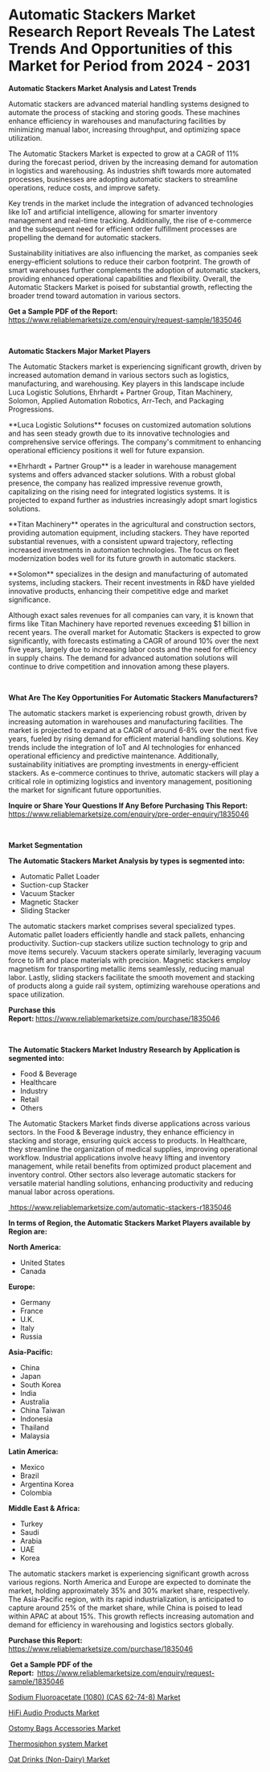 <p><h1>Automatic Stackers Market Research Report Reveals The Latest Trends And Opportunities of this Market for Period from 2024 - 2031</h1></p><p><strong>Automatic Stackers Market Analysis and Latest Trends</strong></p>
<p><p>Automatic stackers are advanced material handling systems designed to automate the process of stacking and storing goods. These machines enhance efficiency in warehouses and manufacturing facilities by minimizing manual labor, increasing throughput, and optimizing space utilization. </p><p>The Automatic Stackers Market is expected to grow at a CAGR of 11% during the forecast period, driven by the increasing demand for automation in logistics and warehousing. As industries shift towards more automated processes, businesses are adopting automatic stackers to streamline operations, reduce costs, and improve safety. </p><p>Key trends in the market include the integration of advanced technologies like IoT and artificial intelligence, allowing for smarter inventory management and real-time tracking. Additionally, the rise of e-commerce and the subsequent need for efficient order fulfillment processes are propelling the demand for automatic stackers. </p><p>Sustainability initiatives are also influencing the market, as companies seek energy-efficient solutions to reduce their carbon footprint. The growth of smart warehouses further complements the adoption of automatic stackers, providing enhanced operational capabilities and flexibility. Overall, the Automatic Stackers Market is poised for substantial growth, reflecting the broader trend toward automation in various sectors.</p></p>
<p><strong>Get a Sample PDF of the Report:&nbsp;</strong> <a href="https://www.reliablemarketsize.com/enquiry/request-sample/1835046?utm_campaign=1550&utm_medium=2&utm_source=Github&utm_content=ia&utm_term=16102024&utm_id=automatic-stackers">https://www.reliablemarketsize.com/enquiry/request-sample/1835046</a></p>
<p>&nbsp;</p>
<p><strong>Automatic Stackers Major Market Players</strong></p>
<p><p>The Automatic Stackers market is experiencing significant growth, driven by increased automation demand in various sectors such as logistics, manufacturing, and warehousing. Key players in this landscape include Luca Logistic Solutions, Ehrhardt + Partner Group, Titan Machinery, Solomon, Applied Automation Robotics, Arr-Tech, and Packaging Progressions.</p><p>**Luca Logistic Solutions** focuses on customized automation solutions and has seen steady growth due to its innovative technologies and comprehensive service offerings. The company's commitment to enhancing operational efficiency positions it well for future expansion.</p><p>**Ehrhardt + Partner Group** is a leader in warehouse management systems and offers advanced stacker solutions. With a robust global presence, the company has realized impressive revenue growth, capitalizing on the rising need for integrated logistics systems. It is projected to expand further as industries increasingly adopt smart logistics solutions.</p><p>**Titan Machinery** operates in the agricultural and construction sectors, providing automation equipment, including stackers. They have reported substantial revenues, with a consistent upward trajectory, reflecting increased investments in automation technologies. The focus on fleet modernization bodes well for its future growth in automatic stackers.</p><p>**Solomon** specializes in the design and manufacturing of automated systems, including stackers. Their recent investments in R&D have yielded innovative products, enhancing their competitive edge and market significance.</p><p>Although exact sales revenues for all companies can vary, it is known that firms like Titan Machinery have reported revenues exceeding $1 billion in recent years. The overall market for Automatic Stackers is expected to grow significantly, with forecasts estimating a CAGR of around 10% over the next five years, largely due to increasing labor costs and the need for efficiency in supply chains. The demand for advanced automation solutions will continue to drive competition and innovation among these players.</p></p>
<p>&nbsp;</p>
<p><strong>What Are The Key Opportunities For Automatic Stackers Manufacturers?</strong></p>
<p><p>The automatic stackers market is experiencing robust growth, driven by increasing automation in warehouses and manufacturing facilities. The market is projected to expand at a CAGR of around 6-8% over the next five years, fueled by rising demand for efficient material handling solutions. Key trends include the integration of IoT and AI technologies for enhanced operational efficiency and predictive maintenance. Additionally, sustainability initiatives are prompting investments in energy-efficient stackers. As e-commerce continues to thrive, automatic stackers will play a critical role in optimizing logistics and inventory management, positioning the market for significant future opportunities.</p></p>
<p><strong>Inquire or Share Your Questions If Any Before Purchasing This Report:</strong> <a href="https://www.reliablemarketsize.com/enquiry/pre-order-enquiry/1835046?utm_campaign=1550&utm_medium=2&utm_source=Github&utm_content=ia&utm_term=16102024&utm_id=automatic-stackers">https://www.reliablemarketsize.com/enquiry/pre-order-enquiry/1835046</a></p>
<p>&nbsp;</p>
<p><strong>Market Segmentation</strong></p>
<p><strong>The Automatic Stackers Market Analysis by types is segmented into:</strong></p>
<p><ul><li>Automatic Pallet Loader</li><li>Suction-cup Stacker</li><li>Vacuum Stacker</li><li>Magnetic Stacker</li><li>Sliding Stacker</li></ul></p>
<p><p>The automatic stackers market comprises several specialized types. Automatic pallet loaders efficiently handle and stack pallets, enhancing productivity. Suction-cup stackers utilize suction technology to grip and move items securely. Vacuum stackers operate similarly, leveraging vacuum force to lift and place materials with precision. Magnetic stackers employ magnetism for transporting metallic items seamlessly, reducing manual labor. Lastly, sliding stackers facilitate the smooth movement and stacking of products along a guide rail system, optimizing warehouse operations and space utilization.</p></p>
<p><strong>Purchase this Report:&nbsp;</strong><a href="https://www.reliablemarketsize.com/purchase/1835046?utm_campaign=1550&utm_medium=2&utm_source=Github&utm_content=ia&utm_term=16102024&utm_id=automatic-stackers">https://www.reliablemarketsize.com/purchase/1835046</a></p>
<p>&nbsp;</p>
<p><strong>The Automatic Stackers Market Industry Research by Application is segmented into:</strong></p>
<p><ul><li>Food & Beverage</li><li>Healthcare</li><li>Industry</li><li>Retail</li><li>Others</li></ul></p>
<p><p>The Automatic Stackers Market finds diverse applications across various sectors. In the Food & Beverage industry, they enhance efficiency in stacking and storage, ensuring quick access to products. In Healthcare, they streamline the organization of medical supplies, improving operational workflow. Industrial applications involve heavy lifting and inventory management, while retail benefits from optimized product placement and inventory control. Other sectors also leverage automatic stackers for versatile material handling solutions, enhancing productivity and reducing manual labor across operations.</p></p>
<p><a href="https://www.reliablemarketsize.com/automatic-stackers-r1835046?utm_campaign=1550&utm_medium=2&utm_source=Github&utm_content=ia&utm_term=16102024&utm_id=automatic-stackers">&nbsp;https://www.reliablemarketsize.com/automatic-stackers-r1835046</a></p>
<p><strong>In terms of Region, the Automatic Stackers Market Players available by Region are:</strong></p>
<p>
    <p> <strong> North America: </strong>
        <ul>
            <li>United States</li>
            <li>Canada</li>
        </ul>
        </p> 
    <p> <strong> Europe: </strong>
        <ul>
            <li>Germany</li>
            <li>France</li>
            <li>U.K.</li>
            <li>Italy</li>
            <li>Russia</li>
        </ul>
        </p> 
    <p> <strong> Asia-Pacific: </strong>
        <ul>
            <li>China</li>
            <li>Japan</li>
            <li>South Korea</li>
            <li>India</li>
            <li>Australia</li>
            <li>China Taiwan</li>
            <li>Indonesia</li>
            <li>Thailand</li>
            <li>Malaysia</li>
        </ul>
        </p> 
    <p> <strong> Latin America: </strong>
        <ul>
            <li>Mexico</li>
            <li>Brazil</li>
            <li>Argentina Korea</li>
            <li>Colombia</li>
        </ul>
        </p> 
    <p> <strong> Middle East & Africa: </strong>
        <ul>
            <li>Turkey</li>
            <li>Saudi</li>
            <li>Arabia</li>
            <li>UAE</li>
            <li>Korea</li>
        </ul>
    </p>
    </p>
<p><p>The automatic stackers market is experiencing significant growth across various regions. North America and Europe are expected to dominate the market, holding approximately 35% and 30% market share, respectively. The Asia-Pacific region, with its rapid industrialization, is anticipated to capture around 25% of the market share, while China is poised to lead within APAC at about 15%. This growth reflects increasing automation and demand for efficiency in warehousing and logistics sectors globally.</p></p>
<p><strong>Purchase this Report: </strong><a href="https://www.reliablemarketsize.com/purchase/1835046?utm_campaign=1550&utm_medium=2&utm_source=Github&utm_content=ia&utm_term=16102024&utm_id=automatic-stackers">https://www.reliablemarketsize.com/purchase/1835046</a></p>
<p>&nbsp;<strong>Get a Sample PDF of the Report:&nbsp;&nbsp;</strong><a href="https://www.reliablemarketsize.com/enquiry/request-sample/1835046?utm_campaign=1550&utm_medium=2&utm_source=Github&utm_content=ia&utm_term=16102024&utm_id=automatic-stackers">https://www.reliablemarketsize.com/enquiry/request-sample/1835046</a></p>
<p><strong></strong></p>
<p><p><a href="https://github.com/driubautch/Market-Research-Report-List-1/blob/main/sodium-fluoroacetate-1080-cas-62-74-8-market.md?utm_campaign=1550&utm_medium=2&utm_source=Github&utm_content=ia&utm_term=16102024&utm_id=automatic-stackers">Sodium Fluoroacetate (1080) (CAS 62-74-8) Market</a></p><p><a href="https://github.com/cano01c7/Market-Research-Report-List-1/blob/main/hifi-audio-products-market.md?utm_campaign=1550&utm_medium=2&utm_source=Github&utm_content=ia&utm_term=16102024&utm_id=automatic-stackers">HiFi Audio Products Market</a></p><p><a href="https://www.linkedin.com/pulse/insights-ostomy-bags-accessories-industry-market-financial-status-cxute?trk=public_post_embed_feed-article-content&utm_campaign=1550&utm_medium=2&utm_source=Github&utm_content=ia&utm_term=16102024&utm_id=automatic-stackers">Ostomy Bags Accessories Market</a></p><p><a href="https://issuu.com/reportprime-2/docs/thermosiphon-system-market-size-203_ae2a68d0c30362?utm_campaign=1550&utm_medium=2&utm_source=Github&utm_content=ia&utm_term=16102024&utm_id=automatic-stackers">Thermosiphon system Market</a></p><p><a href="https://www.linkedin.com/pulse/oat-drinks-non-dairy-market-innovations-trends-comprehensive-9nyxe?trk=public_post_embed_feed-article-content&utm_campaign=1550&utm_medium=2&utm_source=Github&utm_content=ia&utm_term=16102024&utm_id=automatic-stackers">Oat Drinks (Non-Dairy) Market</a></p></p>